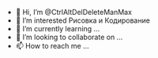 - 👋 Hi, I’m @CtrlAltDelDeleteManMax
- 👀 I’m interested  Рисовка и Кодирование
- 🌱 I’m currently learning ...
- 💞️ I’m looking to collaborate on ...
- 📫 How to reach me ...

<!---
CtrlAltDelDeleteManMax/CtrlAltDelDeleteManMax is a ✨ special ✨ repository because its `README.md` (this file) appears on your GitHub profile.
You can click the Preview link to take a look at your changes.
--->
